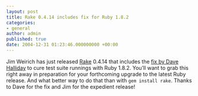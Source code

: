 ```yaml
---
layout: post
title: Rake 0.4.14 includes fix for Ruby 1.8.2
categories:
- general
author: admin
published: true
date: 2004-12-31 01:23:46.000000000 +00:00
---
```

<p>Jim Weirich has just released <a href="http://rake.rubyforge.org/">Rake</a> 0.4.14 that includes the <a href="http://weblog.rubyonrails.com/archives/2004/12/30/running-rake-tests-with-ruby-182/">fix by Dave Halliday</a> to cure test suite runnings with Ruby 1.8.2. You&#8217;ll want to grab this right away in preparation for your forthcoming upgrade to the latest Ruby release. And what better way to do that than with <code>gem install rake</code>. Thanks to Dave for the fix and Jim for the expedient release!</p>